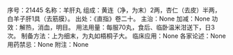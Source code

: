 序号：21445
名称：羊肝丸
组成：黄连（净，为末）2两，杏仁（去皮）半两，白羊子肝1具（去筋膜）。
出处：《直指》卷二十。
主治：None
加减：None
功效：解热，消血，明目。
用法用量：每服70丸，食后、临卧温米泔送下，日3次。
制备方法：上为细末，为丸如梧桐子大。
临床应用：None
各家论述：None
用药禁忌：None
附注：None
